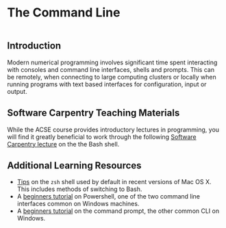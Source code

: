 # The Command Line

```{index} command line
```

## Introduction

Modern numerical programming involves significant time spent interacting with consoles and command line interfaces, shells and prompts. This can be remotely, when connecting to large computing clusters or locally when running programs with text based interfaces for configuration, input or output.

## Software Carpentry Teaching Materials

While the ACSE course provides introductory lectures in programming, you will find it greatly beneficial to work through the following [Software Carpentry lecture](http://swcarpentry.github.io/shell-novice) on the the Bash shell.

## Additional Learning Resources

- [Tips](https://scriptingosx.com/2019/06/moving-to-zsh/) on the `zsh` shell used by default in recent versions of Mac OS X. This includes methods of switching to Bash.
- A [beginners tutorial](https://www.guru99.com/powershell-tutorial.html) on Powershell, one of the two command line interfaces common on Windows machines.
- A [beginners tutorial](https://techtipvault.com/windows/command-prompt-windows-10-cmd-guide/) on the command prompt, the other common CLI on Windows.
